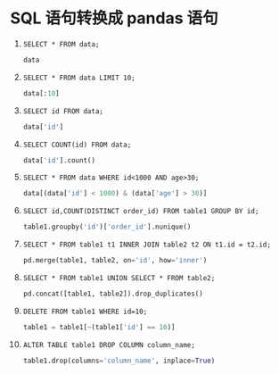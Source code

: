 # SQL 语句转换成 pandas 语句

1. `SELECT * FROM data;`

    ```python
    data
    ````

2. `SELECT * FROM data LIMIT 10;`

    ```python
    data[:10]
    ```

3. `SELECT id FROM data;`

   ```python
   data['id']
   ```

4. `SELECT COUNT(id) FROM data;`

    ```python
    data['id'].count()
    ```

5. `SELECT * FROM data WHERE id<1000 AND age>30;`

    ```python
    data[(data['id'] < 1000) & (data['age'] > 30)]
    ```

6. `SELECT id,COUNT(DISTINCT order_id) FROM table1 GROUP BY id;`

    ```python
    table1.groupby('id')['order_id'].nunique()
    ```

7. `SELECT * FROM table1 t1 INNER JOIN table2 t2 ON t1.id = t2.id;`

    ```python
    pd.merge(table1, table2, on='id', how='inner')
    ```

8. `SELECT * FROM table1 UNION SELECT * FROM table2;`

    ```python
    pd.concat([table1, table2]).drop_duplicates()
    ```

9. `DELETE FROM table1 WHERE id=10;`

    ```python
    table1 = table1[~(table1['id'] == 10)]
    ```

10. `ALTER TABLE table1 DROP COLUMN column_name;`

    ```python
    table1.drop(columns='column_name', inplace=True)
    ```
